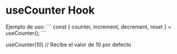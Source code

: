 # useCounter Hook

Ejemplo de uso:
´´´
    const { counter, increment, decrement, reset } = useCounter();
´´´

useCounter(10) // Recibe el valor de 10 por defecto